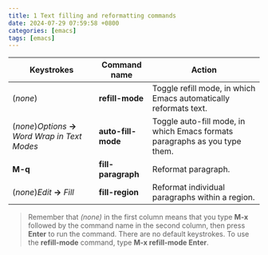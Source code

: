 ```yaml
---  
title: 1 Text filling and reformatting commands  
date: 2024-07-29 07:59:58 +0800  
categories: [emacs]  
tags: [emacs]  
--- 
```

| Keystrokes                                         | Command name       | Action                                                                     |
| -------------------------------------------------- | ------------------ | -------------------------------------------------------------------------- |
| (*none*)                                          | **refill-mode**    | Toggle refill mode, in which Emacs automatically reformats text.           |
| (*none*)*Options* **→** *Word Wrap in Text Modes* | **auto-fill-mode** | Toggle auto-fill mode, in which Emacs formats paragraphs as you type them. |
| **M-q**                                            | **fill-paragraph** | Reformat paragraph.                                                        |
| (*none*)*Edit* **→** *Fill*                       | **fill-region**    | Reformat individual paragraphs within a region.                            |

> Remember that *(none)* in the first column means that you type **M-x** followed by the command name in the second column, then press **Enter** to run the command. There are no default keystrokes. To use the **refill-mode** command, type **M-x refill-mode Enter**.
